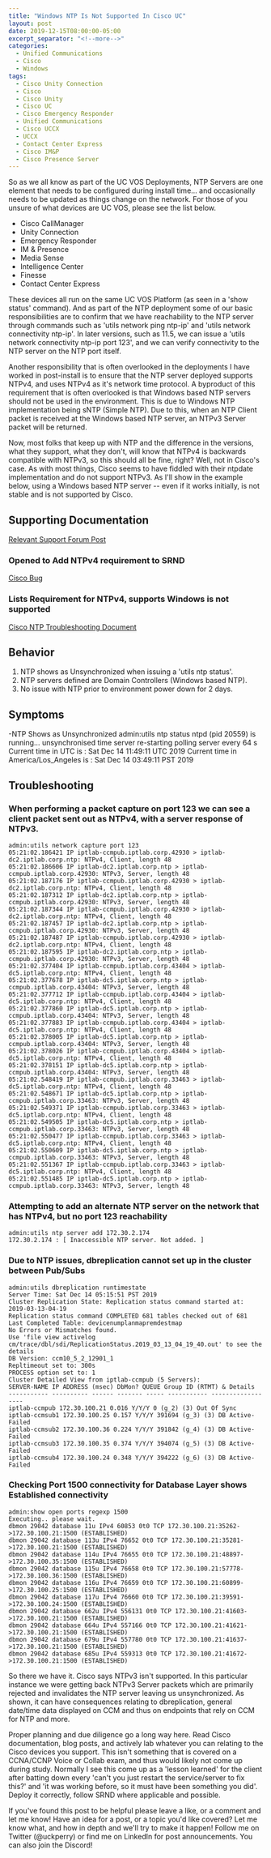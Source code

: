 ```yaml
---
title: "Windows NTP Is Not Supported In Cisco UC"
layout: post
date: 2019-12-15T08:00:00-05:00
excerpt_separator: "<!--more-->"
categories:
  - Unified Communications
  - Cisco
  - Windows
tags:
  - Cisco Unity Connection
  - Cisco
  - Cisco Unity
  - Cisco UC
  - Cisco Emergency Responder
  - Unified Communications
  - Cisco UCCX
  - UCCX
  - Contact Center Express
  - Cisco IM&P
  - Cisco Presence Server
---
```


So as we all know as part of the UC VOS Deployments, NTP Servers are one element that needs to be configured during install time... and occasionally needs to be updated as things change on the network.  For those of you unsure of what devices are UC VOS, please see the list below.

<!--more-->

- Cisco CallManager
- Unity Connection
- Emergency Responder
- IM & Presence
- Media Sense
- Intelligence Center
- Finesse
- Contact Center Express

These devices all run on the same UC VOS Platform (as seen in a 'show status' command). And as part of the NTP deployment some of our basic responsibilities are to confirm that we have reachability to the NTP server through commands such as 'utils network ping ntp-ip' and 'utils network connectivity ntp-ip'. In later versions, such as 11.5, we can issue a 'utils network connectivity ntp-ip port 123', and we can verify connectivity to the NTP server on the NTP port itself.

Another responsibility that is often overlooked in the deployments I have worked in post-install is to ensure that the NTP server deployed supports NTPv4, and uses NTPv4 as it's network time protocol. A byproduct of this requirement that is often overlooked is that Windows based NTP servers should not be used in the environment. This is due to Windows NTP implementation being sNTP (Simple NTP). Due to this, when an NTP Client packet is received at the Windows based NTP server, an NTPv3 Server packet will be returned.

Now, most folks that keep up with NTP and the difference in the versions, what they support, what they don't, will know that NTPv4 is backwards compatible with NTPv3, so this should all be fine, right? Well, not in Cisco's case. As with most things, Cisco seems to have fiddled with their ntpdate implementation and do not support NTPv3. As I'll show in the example below, using a Windows based NTP server -- even if it works initially, is not stable and is not supported by Cisco.

## Supporting Documentation

[Relevant Support Forum Post](https://community.cisco.com/t5/ip-telephony-and-phones/ntp-unsynchronised-in-cucm/m-p/2309599#M244609)

### Opened to Add NTPv4 requirement to SRND

[Cisco Bug](https://quickview.cloudapps.cisco.com/quickview/bug/CSCte17541)

### Lists Requirement for NTPv4, supports Windows is not supported

[Cisco NTP Troubleshooting Document](https://www.cisco.com/c/en/us/support/docs/unified-communications/unified-communications-manager-callmanager/118718-technote-cucm-00.html)

## Behavior

1. NTP shows as Unsynchronized when issuing a 'utils ntp status'.
2. NTP servers defined are Domain Controllers (Windows based NTP).
3. No issue with NTP prior to environment power down for 2 days.

## Symptoms

-NTP Shows as Unsynchronized
admin:utils ntp status
ntpd (pid 20559) is running…
unsynchronised
time server re-starting
polling server every 64 s
Current time in UTC is : Sat Dec 14 11:49:11 UTC 2019
Current time in America/Los_Angeles is : Sat Dec 14 03:49:11 PST 2019

## Troubleshooting

### When performing a packet capture on port 123 we can see a client packet sent out as NTPv4, with a server response of NTPv3.

```text
admin:utils network capture port 123
05:21:02.186421 IP iptlab-ccmpub.iptlab.corp.42930 > iptlab-dc2.iptlab.corp.ntp: NTPv4, Client, length 48
05:21:02.186606 IP iptlab-dc2.iptlab.corp.ntp > iptlab-ccmpub.iptlab.corp.42930: NTPv3, Server, length 48
05:21:02.187176 IP iptlab-ccmpub.iptlab.corp.42930 > iptlab-dc2.iptlab.corp.ntp: NTPv4, Client, length 48
05:21:02.187312 IP iptlab-dc2.iptlab.corp.ntp > iptlab-ccmpub.iptlab.corp.42930: NTPv3, Server, length 48
05:21:02.187344 IP iptlab-ccmpub.iptlab.corp.42930 > iptlab-dc2.iptlab.corp.ntp: NTPv4, Client, length 48
05:21:02.187457 IP iptlab-dc2.iptlab.corp.ntp > iptlab-ccmpub.iptlab.corp.42930: NTPv3, Server, length 48
05:21:02.187487 IP iptlab-ccmpub.iptlab.corp.42930 > iptlab-dc2.iptlab.corp.ntp: NTPv4, Client, length 48
05:21:02.187595 IP iptlab-dc2.iptlab.corp.ntp > iptlab-ccmpub.iptlab.corp.42930: NTPv3, Server, length 48
05:21:02.377404 IP iptlab-ccmpub.iptlab.corp.43404 > iptlab-dc5.iptlab.corp.ntp: NTPv4, Client, length 48
05:21:02.377678 IP iptlab-dc5.iptlab.corp.ntp > iptlab-ccmpub.iptlab.corp.43404: NTPv3, Server, length 48
05:21:02.377712 IP iptlab-ccmpub.iptlab.corp.43404 > iptlab-dc5.iptlab.corp.ntp: NTPv4, Client, length 48
05:21:02.377860 IP iptlab-dc5.iptlab.corp.ntp > iptlab-ccmpub.iptlab.corp.43404: NTPv3, Server, length 48
05:21:02.377883 IP iptlab-ccmpub.iptlab.corp.43404 > iptlab-dc5.iptlab.corp.ntp: NTPv4, Client, length 48
05:21:02.378005 IP iptlab-dc5.iptlab.corp.ntp > iptlab-ccmpub.iptlab.corp.43404: NTPv3, Server, length 48
05:21:02.378026 IP iptlab-ccmpub.iptlab.corp.43404 > iptlab-dc5.iptlab.corp.ntp: NTPv4, Client, length 48
05:21:02.378151 IP iptlab-dc5.iptlab.corp.ntp > iptlab-ccmpub.iptlab.corp.43404: NTPv3, Server, length 48
05:21:02.548419 IP iptlab-ccmpub.iptlab.corp.33463 > iptlab-dc5.iptlab.corp.ntp: NTPv4, Client, length 48
05:21:02.548671 IP iptlab-dc5.iptlab.corp.ntp > iptlab-ccmpub.iptlab.corp.33463: NTPv3, Server, length 48
05:21:02.549371 IP iptlab-ccmpub.iptlab.corp.33463 > iptlab-dc5.iptlab.corp.ntp: NTPv4, Client, length 48
05:21:02.549505 IP iptlab-dc5.iptlab.corp.ntp > iptlab-ccmpub.iptlab.corp.33463: NTPv3, Server, length 48
05:21:02.550477 IP iptlab-ccmpub.iptlab.corp.33463 > iptlab-dc5.iptlab.corp.ntp: NTPv4, Client, length 48
05:21:02.550609 IP iptlab-dc5.iptlab.corp.ntp > iptlab-ccmpub.iptlab.corp.33463: NTPv3, Server, length 48
05:21:02.551367 IP iptlab-ccmpub.iptlab.corp.33463 > iptlab-dc5.iptlab.corp.ntp: NTPv4, Client, length 48
05:21:02.551485 IP iptlab-dc5.iptlab.corp.ntp > iptlab-ccmpub.iptlab.corp.33463: NTPv3, Server, length 48
```

### Attempting to add an alternate NTP server on the network that has NTPv4, but no port 123 reachability

```text
admin:utils ntp server add 172.30.2.174
172.30.2.174 : [ Inaccessible NTP server. Not added. ]
```

### Due to NTP issues, dbreplication cannot set up in the cluster between Pub/Subs

```text
admin:utils dbreplication runtimestate
Server Time: Sat Dec 14 05:15:51 PST 2019
Cluster Replication State: Replication status command started at: 2019-03-13-04-19
Replication status command COMPLETED 681 tables checked out of 681
Last Completed Table: devicenumplanmapremdestmap
No Errors or Mismatches found.
Use 'file view activelog cm/trace/dbl/sdi/ReplicationStatus.2019_03_13_04_19_40.out' to see the details
DB Version: ccm10_5_2_12901_1
Repltimeout set to: 300s
PROCESS option set to: 1
Cluster Detailed View from iptlab-ccmpub (5 Servers):
SERVER-NAME IP ADDRESS (msec) DbMon? QUEUE Group ID (RTMT) & Details
----------- ---------- ------ ------- ----- ----------- ------------------
iptlab-ccmpub 172.30.100.21 0.016 Y/Y/Y 0 (g_2) (3) Out Of Sync
iptlab-ccmsub1 172.30.100.25 0.157 Y/Y/Y 391694 (g_3) (3) DB Active-Failed
iptlab-ccmsub2 172.30.100.36 0.224 Y/Y/Y 391842 (g_4) (3) DB Active-Failed
iptlab-ccmsub3 172.30.100.35 0.374 Y/Y/Y 394074 (g_5) (3) DB Active-Failed
iptlab-ccmsub4 172.30.100.24 0.348 Y/Y/Y 394222 (g_6) (3) DB Active-Failed
```

### Checking Port 1500 connectivity for Database Layer shows Established connectivity

```text
admin:show open ports regexp 1500
Executing.. please wait.
dbmon 29042 database 11u IPv4 60853 0t0 TCP 172.30.100.21:35262->172.30.100.21:1500 (ESTABLISHED)
dbmon 29042 database 113u IPv4 76652 0t0 TCP 172.30.100.21:35281->172.30.100.21:1500 (ESTABLISHED)
dbmon 29042 database 114u IPv4 76655 0t0 TCP 172.30.100.21:48897->172.30.100.35:1500 (ESTABLISHED)
dbmon 29042 database 115u IPv4 76658 0t0 TCP 172.30.100.21:57778->172.30.100.36:1500 (ESTABLISHED)
dbmon 29042 database 116u IPv4 76659 0t0 TCP 172.30.100.21:60899->172.30.100.25:1500 (ESTABLISHED)
dbmon 29042 database 117u IPv4 76660 0t0 TCP 172.30.100.21:39591->172.30.100.24:1500 (ESTABLISHED)
dbmon 29042 database 662u IPv4 556131 0t0 TCP 172.30.100.21:41603->172.30.100.21:1500 (ESTABLISHED)
dbmon 29042 database 664u IPv4 557166 0t0 TCP 172.30.100.21:41621->172.30.100.21:1500 (ESTABLISHED)
dbmon 29042 database 679u IPv4 557780 0t0 TCP 172.30.100.21:41637->172.30.100.21:1500 (ESTABLISHED)
dbmon 29042 database 685u IPv4 559313 0t0 TCP 172.30.100.21:41672->172.30.100.21:1500 (ESTABLISHED)
```

So there we have it. Cisco says NTPv3 isn't supported. In this particular instance we were getting back NTPv3 Server packets which are primarily rejected and invalidates the NTP server leaving us unsynchronized.  As shown, it can have consequences relating to dbreplication, general date/time data displayed on CCM and thus on endpoints that rely on CCM for NTP and more.

Proper planning and due diligence go a long way here. Read Cisco documentation, blog posts, and actively lab whatever you can relating to the Cisco devices you support. This isn't something that is covered on a CCNA/CCNP Voice or Collab exam, and thus would likely not come up during study.  Normally I see this come up as a 'lesson learned' for the client after batting down every 'can't you just restart the service/server to fix this?' and 'it was working before, so it must have been something you did'. Deploy it correctly, follow SRND where applicable and possible.

If you've found this post to be helpful please leave a like, or a comment and let me know! Have an idea for a post, or a topic you'd like covered? Let me know what, and how in depth and we'll try to make it happen! Follow me on Twitter (@uckperry) or find me on LinkedIn for post announcements. You can also join the Discord!